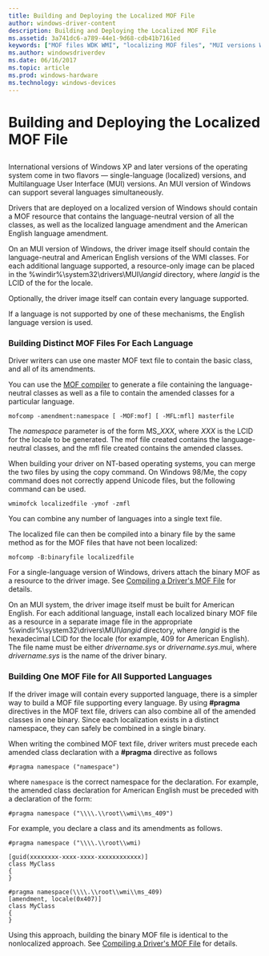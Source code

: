 ```yaml
---
title: Building and Deploying the Localized MOF File
author: windows-driver-content
description: Building and Deploying the Localized MOF File
ms.assetid: 3a741dc6-a789-44e1-9d68-cdb41b7161ed
keywords: ["MOF files WDK WMI", "localizing MOF files", "MUI versions WDK WMI", "master MOF files WDK WMI", "languages WDK WMI"]
ms.author: windowsdriverdev
ms.date: 06/16/2017
ms.topic: article
ms.prod: windows-hardware
ms.technology: windows-devices
---
```


# Building and Deploying the Localized MOF File


## <a href="" id="ddk-building-and-deploying-the-localized-mof-file-kg"></a>


International versions of Windows XP and later versions of the operating system come in two flavors — single-language (localized) versions, and Multilanguage User Interface (MUI) versions. An MUI version of Windows can support several languages simultaneously.

Drivers that are deployed on a localized version of Windows should contain a MOF resource that contains the language-neutral version of all the classes, as well as the localized language amendment and the American English language amendment.

On an MUI version of Windows, the driver image itself should contain the language-neutral and American English versions of the WMI classes. For each additional language supported, a resource-only image can be placed in the %windir%\\system32\\drivers\\MUI\\*langid* directory, where *langid* is the LCID of the for the locale.

Optionally, the driver image itself can contain every language supported.

If a language is not supported by one of these mechanisms, the English language version is used.

### Building Distinct MOF Files For Each Language

Driver writers can use one master MOF text file to contain the basic class, and all of its amendments.

You can use the [MOF compiler](compiling-a-driver-s-mof-file.md) to generate a file containing the language-neutral classes as well as a file to contain the amended classes for a particular language.

```
mofcomp -amendment:namespace [ -MOF:mof] [ -MFL:mfl] masterfile
```

The *namespace* parameter is of the form MS\_*XXX*, where *XXX* is the LCID for the locale to be generated. The mof file created contains the language-neutral classes, and the mfl file created contains the amended classes.

When building your driver on NT-based operating systems, you can merge the two files by using the copy command. On Windows 98/Me, the copy command does not correctly append Unicode files, but the following command can be used.

```
wmimofck localizedfile -ymof -zmfl
```

You can combine any number of languages into a single text file.

The localized file can then be compiled into a binary file by the same method as for the MOF files that have not been localized:

```
mofcomp -B:binaryfile localizedfile
```

For a single-language version of Windows, drivers attach the binary MOF as a resource to the driver image. See [Compiling a Driver's MOF File](compiling-a-driver-s-mof-file.md) for details.

On an MUI system, the driver image itself must be built for American English. For each additional language, install each localized binary MOF file as a resource in a separate image file in the appropriate %windir%\\system32\\drivers\\MUI\\*langid* directory, where *langid* is the hexadecimal LCID for the locale (for example, 409 for American English). The file name must be either *drivername.sys* or *drivername.sys*.mui, where *drivername.sys* is the name of the driver binary.

### Building One MOF File for All Supported Languages

If the driver image will contain every supported language, there is a simpler way to build a MOF file supporting every language. By using **\#pragma** directives in the MOF text file, drivers can also combine all of the amended classes in one binary. Since each localization exists in a distinct namespace, they can safely be combined in a single binary.

When writing the combined MOF text file, driver writers must precede each amended class declaration with a **\#pragma** directive as follows

```
#pragma namespace ("namespace")
```

where `namespace` is the correct namespace for the declaration. For example, the amended class declaration for American English must be preceded with a declaration of the form:

```
#pragma namespace ("\\\\.\\root\\wmi\\ms_409")
```

For example, you declare a class and its amendments as follows.

```
#pragma namespace ("\\\\.\\root\\wmi)

[guid(xxxxxxxx-xxxx-xxxx-xxxxxxxxxxxx)]
class MyClass 
{
}

#pragma namespace(\\\\.\\root\\wmi\\ms_409)
[amendment, locale(0x407)]
class MyClass
{
}
```

Using this approach, building the binary MOF file is identical to the nonlocalized approach. See [Compiling a Driver's MOF File](compiling-a-driver-s-mof-file.md) for details.

 

 





